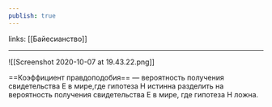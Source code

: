 ```yaml
---
publish: true
---
```

links: [[Байесианство]]

---

![[Screenshot 2020-10-07 at 19.43.22.png]]

==Коэффициент правдоподобия== — вероятность получения свидетельства Е в мире,где гипотеза Н истинна разделить на вероятность получения свидетельства Е в мире, где гипотеза Н ложна.